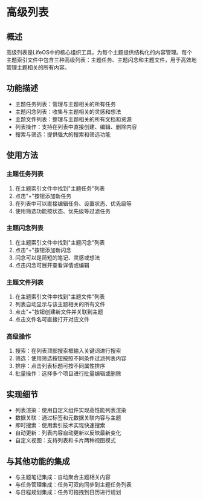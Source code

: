 # 高级列表

## 概述
高级列表是LifeOS中的核心组织工具，为每个主题提供结构化的内容管理。每个主题索引文件中包含三种高级列表：主题任务、主题闪念和主题文件，用于高效地管理主题相关的所有内容。

## 功能描述
- 主题任务列表：管理与主题相关的所有任务
- 主题闪念列表：收集与主题相关的灵感和想法
- 主题文件列表：整理与主题相关的所有文档和资源
- 列表操作：支持在列表中直接创建、编辑、删除内容
- 搜索与筛选：提供强大的搜索和筛选功能

## 使用方法
### 主题任务列表
1. 在主题索引文件中找到"主题任务"列表
2. 点击"+"按钮添加新任务
3. 在列表中可以直接编辑任务、设置状态、优先级等
4. 使用筛选功能按状态、优先级等过滤任务

### 主题闪念列表
1. 在主题索引文件中找到"主题闪念"列表
2. 点击"+"按钮添加新闪念
3. 闪念可以是简短的笔记、灵感或想法
4. 点击闪念可展开查看详情或编辑

### 主题文件列表
1. 在主题索引文件中找到"主题文件"列表
2. 列表自动显示与该主题相关的所有文件
3. 点击"+"按钮创建新文件并关联到主题
4. 点击文件名可直接打开对应文件

### 高级操作
1. 搜索：在列表顶部搜索框输入关键词进行搜索
2. 筛选：使用筛选按钮按照不同条件过滤列表内容
3. 排序：点击列表标题可按不同属性排序
4. 批量操作：选择多个项目进行批量编辑或删除

## 实现细节
- 列表渲染：使用自定义组件实现高性能列表渲染
- 数据关联：通过标签和元数据关联内容与主题
- 即时搜索：使用索引技术实现快速搜索
- 自动更新：列表内容自动更新以反映最新变化
- 自定义视图：支持列表和卡片两种视图模式

## 与其他功能的集成
- 与主题笔记集成：自动聚合主题相关内容
- 与任务管理集成：任务可双向同步到主题任务列表
- 与日程规划集成：任务可拖拽到日历进行规划 